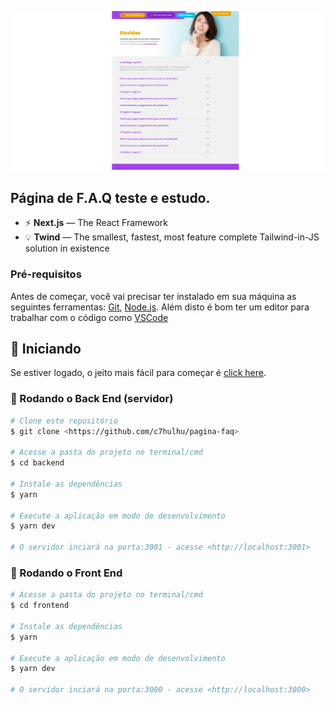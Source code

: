<p align="center">
  <img src="frontend/public/layout.png" alt="Screenshot">
</p>

## Página de F.A.Q teste e estudo.

- ⚡ **Next.js** — The React Framework
- 💡 **Twind** — The smallest, fastest, most feature complete Tailwind-in-JS solution in existence

### Pré-requisitos

Antes de começar, você vai precisar ter instalado em sua máquina as seguintes ferramentas:
[Git](https://git-scm.com), [Node.js](https://nodejs.org/en/).
Além disto é bom ter um editor para trabalhar com o código como [VSCode](https://code.visualstudio.com/)

## 🚀 Iniciando

Se estiver logado, o jeito mais fácil para começar é [click here](https://github.com/c7hulhu/pagina-faq/generate).

### 🎲 Rodando o Back End (servidor)

```bash
# Clone este repositório
$ git clone <https://github.com/c7hulhu/pagina-faq>

# Acesse a pasta do projeto no terminal/cmd
$ cd backend

# Instale as dependências
$ yarn

# Execute a aplicação em modo de desenvolvimento
$ yarn dev

# O servidor inciará na porta:3001 - acesse <http://localhost:3001>
```

### 🎲 Rodando o Front End

```bash
# Acesse a pasta do projeto no terminal/cmd
$ cd frontend

# Instale as dependências
$ yarn

# Execute a aplicação em modo de desenvolvimento
$ yarn dev

# O servidor inciará na porta:3000 - acesse <http://localhost:3000>
```
